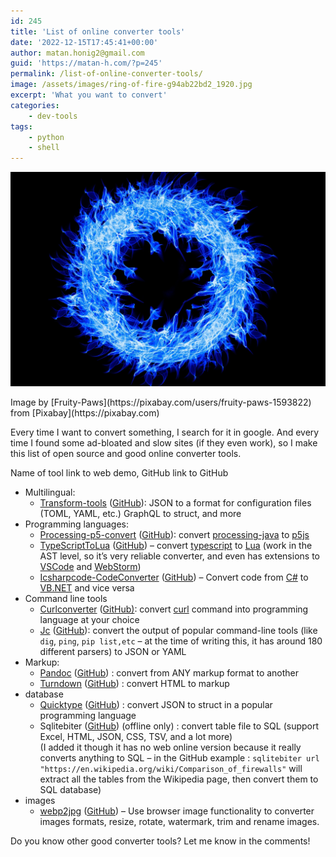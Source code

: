 ```yaml
---
id: 245
title: 'List of online converter tools'
date: '2022-12-15T17:45:41+00:00'
author: matan.honig2@gmail.com
guid: 'https://matan-h.com/?p=245'
permalink: /list-of-online-converter-tools/
image: /assets/images/ring-of-fire-g94ab22bd2_1920.jpg
excerpt: 'What you want to convert'
categories:
    - dev-tools
tags:
    - python
    - shell
---
```


![](/assets/images/ring-of-fire-g94ab22bd2_1920.jpg)
<figcaption class="caption-center" markdown='block' >Image by [Fruity-Paws](https://pixabay.com/users/fruity-paws-1593822) from [Pixabay](https://pixabay.com)
</figcaption>

Every time I want to convert something, I search for it in google. And every time I found some ad-bloated and slow sites (if they even work), so I make this list of open source and good online converter tools.

Name of tool link to web demo, GitHub link to GitHub

- Multilingual: 
    - [Transform-tools](https://transform.tools/) ([GitHub](https://github.com/ritz078/transform)): JSON to a format for configuration files (TOML, YAML, etc.) GraphQL to struct, and more
- Programming languages: 
    - [Processing-p5-convert](https://dkessner.github.io/processing-p5-convert/) ([GitHub](https://github.com/dkessner/processing-p5-convert)): convert [processing-java](https://processing.org/) to [p5js](https://p5js.org/)
    - [TypeScriptToLua](https://typescripttolua.github.io/play) ([GitHub](https://github.com/TypeScriptToLua/TypeScriptToLua)) – convert [typescript](https://www.typescriptlang.org/) to [Lua](https://www.lua.org/) (work in the AST level, so it’s very reliable converter, and even has extensions to [VSCode](https://code.visualstudio.com/) and [WebStorm](https://www.jetbrains.com/webstorm/))
    - [Icsharpcode-CodeConverter](https://icsharpcode.github.io/CodeConverter/) ([GitHub](https://github.com/icsharpcode/CodeConverter)) – Convert code from [C#](https://dotnet.microsoft.com/en-us/languages/csharp) to [VB.NET](https://learn.microsoft.com/en-us/dotnet/visual-basic/) and vice versa
- Command line tools 
    - [Curlconverter](https://curlconverter.com) ([GitHub)](https://github.com/curlconverter/curlconverter): convert [curl](https://curl.se) command into programming language at your choice
    - [Jc](https://jc-web.onrender.com) ([GitHub](https://github.com/kellyjonbrazil/jc)): convert the output of popular command-line tools (like `dig`, ⁣`ping`, ⁣`pip list,etc` – at the time of writing this, it has around 180 different parsers) to JSON or YAML
- Markup: 
    - [Pandoc](https://pandoc.org/try/) ([GitHub](https://github.com/jgm/pandoc)) : convert from ANY markup format to another
    - [Turndown](https://mixmark-io.github.io/turndown/) ([GitHub](https://github.com/mixmark-io/turndown)) : convert HTML to markup
- database 
    - [Quicktype](https://app.quicktype.io/) ([GitHub](https://github.com/quicktype/quicktype)) : convert JSON to struct in a popular programming language
    - Sqlitebiter ([GitHub](https://github.com/thombashi/sqlitebiter)) (offline only) : convert table file to SQL (support Excel, HTML, JSON, CSS, TSV, and a lot more)   
        (I added it though it has no web online version because it really converts anything to SQL – in the GitHub example : `sqlitebiter url "https://en.wikipedia.org/wiki/Comparison_of_firewalls"` will extract all the tables from the Wikipedia page, then convert them to SQL database)
- images 
    - [webp2jpg](https://imagestool.com/webp2jpg-online/) ([GitHub](https://github.com/renzhezhilu/webp2jpg-online)) – Use browser image functionality to converter images formats, resize, rotate, watermark, trim and rename images.

Do you know other good converter tools? Let me know in the comments!